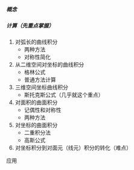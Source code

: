 ##### 概念

##### 计算（先重点掌握）

1. 对弧长的曲线积分
   - 两种方法
   - 对称性简化
2. 从二维空间对坐标的曲线积分
   - 格林公式
   - 普通方法计算
3. 三维空间坐标曲线积分
   - 斯托克斯公式（几乎就这个重点）
4. 对面积的曲面积分
   - 记偶性和对称性
   - 两种方法
5. 对坐标的曲面积分
   - 二重积分法
   - 高斯公式
6. 对坐标积分到对面元（线元）积分的转化（难点）

应用

